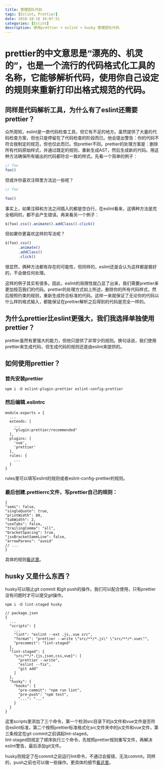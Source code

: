 ```yaml
---
title: 管理团队代码
tags: [Eslint, Prettier]
date: 2018-10-16 16:07:51
categories: [Eslint]
description: 使用prettier + eslint + husky 管理团队代码
---
```

# prettier的中文意思是“漂亮的、机灵的”，也是一个流行的代码格式化工具的名称，它能够解析代码，使用你自己设定的规则来重新打印出格式规范的代码。
## 同样是代码解析工具，为什么有了eslint还需要prettier？
众所周知，eslint是一款代码检查工具，但它有不足的地方。虽然提供了大量的代码检查方案，但也只是停留在了代码检查的阶段而已。他会提出警告：你的代码不符合我制定的规范，但也仅此而已。但prettier不同。prettier的处理方案是：删除所有代码原始样式，并通过既定的规则，重新生成AST，然后生成新的代码。用这种方法确保所有输出的代码都符合一致的样式。先看一个简单的例子：
```js
// foo
foo()
```
但或许你喜欢注释里方法远一些呢？
```js
// foo
 
foo()
```
事实上，如果注释和方法之间插入的都是空白行，在eslint看来，这俩种方法是完全相同的，都不会产生错误。再来看另一个例子：
```js
$(foo).css().animate().addClass().click()
```
但如果你更喜欢这样的写法呢？
```js
$(foo).css()
      .animate()
      .addClass()
      .click()
```
很显然，俩种方法都有存在的可能性，但同样的，eslint还是会认为这样都是极好的，不会做任何处理。                                  

这样的例子其实有很多。因此，eslint的局限性就凸显了出来，我们需要prettier来更加规范我们的代码。prettier的处理方式如上所述，删除你的所有代码样式，然后按照约束的规则，重新生成符合标准的代码。这样一来就保证了无论你的代码以什么样的格式输入，都能保证在prettier解析之后得到的代码是完全一样的。
## 为什么prettier比eslint更强大，我们我选择单独使用prettier？
prettier虽然有更强大的能力，但他只提供了非常少的规则。换句话说，我们使用prettier来生成代码，但生成代码的规则还是由eslint来提供的。
## 如何使用prettier？
### 首先安装prettier
```
npm i -D eslint-plugin-prettier eslint-config-prettier
```
### 然后编辑.eslintrc
```
module.exports = {
  ...
  extends: [
    ...
    "plugin:prettier/recommended"
  ],
  plugins: [
    'vue',
    'prettier'
  ],
  rules: {
    ...
  }
}
```
rules里可以填写eslint的规则或者eslint-config-prettier的规则。					
### 最后创建.prettierrc文件，写prettier自己的规则：
```
{
"semi": false,
"singleQuote": true,
"printWidth": 80,
"tabWidth": 2,
"useTabs": false,
"trailingComma": "all",
"bracketSpacing": true,
"jsxBracketSameLine": false,
"arrowParens": "avoid"
// ...
}
```
具体的规则[看这里](https://prettier.io/docs/en/options.html)。
## husky 又是什么东西？
husky可以阻止git commit 和git push的操作。我们可以配合使用，只有prettier没有问题时才可以提交git操作。
```
npm i -D lint-staged husky
```
```
// package.json
{
  ...
  "scripts": {
    ...
    "lint": "eslint --ext .js,.vue src",
    "format": "prettier --write \"src/**/*.js\" \"src/**/*.vue\"",
    "precommit": "lint-staged"
  },
  "lint-staged": {
    "src/**/*.{js,json,css,vue}": [
      "prettier --write",
      "eslint --fix",
      "git add"
    ]
  },
  "husky": {
    "hooks": {
      "pre-commit": "npm run lint",
      "pre-push": "npm test",
      "...": "..."
    }
  }
}
```
这里scripts里添加了三个命令，第一个检测src目录下的js文件和vue文件是否符合eslint标准，第二个按照prettier标准格式化src文件夹中的js文件和vue文件，第三条规定在git commit之前调起lint-staged。					
lint-staged则规定了顺序执行三个命令，先按照prettier规则重写文件，再解决eslint警告，最后添加git文件。				

husky则规定了在commit之前运行lint命令，不通过会报错，无法commit。同样的，push之前也可以做一些操作。更具体的细节[看这里](https://github.com/typicode/husky)。